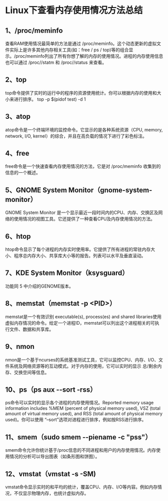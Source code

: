 # Linux下查看内存使用情况方法总结

## 1、/proc/meminfo
查看RAM使用情况最简单的方法是通过 /proc/meminfo。这个动态更新的虚拟文件实际上是许多其他内存相关工具(如：free / ps / top)等的组合显示。/proc/meminfo列出了所有你想了解的内存的使用情况。进程的内存使用信息也可以通过 /proc/<pid>/statm 和 /proc/<pid>/status 来查看。

## 2、top
top命令提供了实时的运行中的程序的资源使用统计。你可以根据内存的使用和大小来进行排序。
top -p $(pidof test) -d 1

## 3、atop
atop命令是一个终端环境的监控命令。它显示的是各种系统资源（CPU, memory, network, I/O, kernel）的综合，并且在高负载的情况下进行了彩色标注。

## 4、free
free命令是一个快速查看内存使用情况的方法，它是对 /proc/meminfo 收集到的信息的一个概述。

## 5、GNOME System Monitor（gnome-system-monitor）
GNOME System Monitor 是一个显示最近一段时间内的CPU、内存、交换区及网络的使用情况的视图工具。它还提供了一种查看CPU及内存使用情况的方法。

## 6、htop
htop命令显示了每个进程的内存实时使用率。它提供了所有进程的常驻内存大小、程序总内存大小、共享库大小等的报告。列表可以水平及垂直滚动。

## 7、KDE System Monitor（ksysguard）
功能同 5 中介绍的GENOME版本。

## 8、memstat（memstat -p \<PID>）
memstat是一个有效识别 executable(s), process(es) and shared libraries使用虚拟内存情况的命令。给定一个进程ID，memstat可以列出这个进程相关的可执行文件、数据和共享库。

## 9、nmon
nmon是一个基于ncurses的系统基准测试工具，它可以监控CPU、内存、I/O、文件系统及网络资源等的互动模式。对于内存的使用，它可以实时的显示 总/剩余内存、交换空间等信息。

## 10、ps（ps aux --sort -rss）
ps命令可以实时的显示各个进程的内存使用情况。Reported memory usage information includes %MEM (percent of physical memory used), VSZ (total amount of virtual memory used), and RSS (total amount of physical memory used)。你可以使用 “–sort”选项对进程进行排序，例如按RSS进行排序。

## 11、smem（sudo smem --piename -c "pss"）
smem命令允许你统计基于/proc信息的不同进程和用户的内存使用情况。内存使用情况的分析可以导出图表（如条形图和饼图）。

## 12、vmstat（vmstat -s -SM)
vmstat命令显示实时的和平均的统计，覆盖CPU、内存、I/O等内容。例如内存情况，不仅显示物理内存，也统计虚拟内存。


